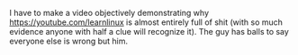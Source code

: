 I have to make a video objectively demonstrating why
https://youtube.com/learnlinux is almost entirely full of shit (with so
much evidence anyone with half a clue will recognize it). The guy has
balls to say everyone else is wrong but him.
